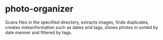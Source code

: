 # photo-organizer

Scans files in the specified directory, extracts images, finds duplicates, creates metainformation such as dates and tags, shows photos in sorted by date manner and filtered by tags.
